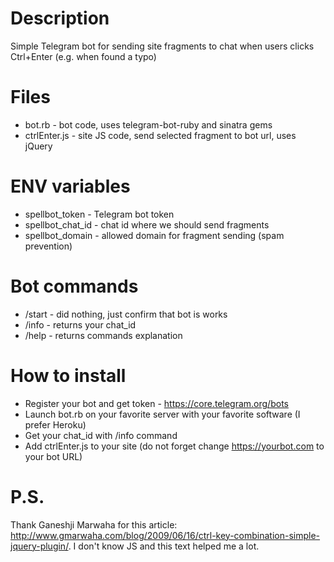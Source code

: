 # Description

Simple Telegram bot for sending site fragments to chat when users clicks Ctrl+Enter (e.g. when found a typo)

# Files

* bot.rb - bot code, uses telegram-bot-ruby and sinatra gems
* ctrlEnter.js - site JS code, send selected fragment to bot url, uses jQuery

# ENV variables

* spellbot_token - Telegram bot token
* spellbot_chat_id - chat id where we should send fragments
* spellbot_domain - allowed domain for fragment sending (spam prevention)

# Bot commands

* /start - did nothing, just confirm that bot is works
* /info - returns your chat_id
* /help - returns commands explanation

# How to install

* Register your bot and get token - https://core.telegram.org/bots
* Launch bot.rb on your favorite server with your favorite software (I prefer Heroku)
* Get your chat_id with /info command
* Add ctrlEnter.js to your site (do not forget change https://yourbot.com to your bot URL)

# P.S.
Thank Ganeshji Marwaha for this article: http://www.gmarwaha.com/blog/2009/06/16/ctrl-key-combination-simple-jquery-plugin/. I don't know JS and this text helped me a lot.